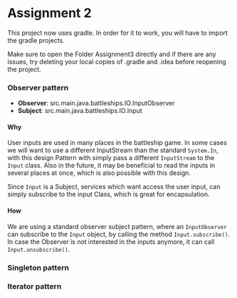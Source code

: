 # Assignment 2

This project now uses gradle. 
In order for it to work, you will have to import
the gradle projects. 

Make sure to open the Folder Assignment3 directly and 
if there are any issues, try deleting your local copies of
.gradle and .idea before reopening the project.
 
### Observer pattern
- **Observer**: src.main.java.battleships.IO.InputObserver
- **Subject**: src.main.java.battleships.IO.Input

#### Why
User inputs are used in many places in the battleship game. 
In some cases we will want to use a different InputStream than
the standard ``System.In``, with this design Pattern with simply
pass a different ``InputStream`` to the ``Input`` class.
Also in the future, it may be beneficial to read the inputs in several places
at once, which is also possible with this design.


Since ``Input`` is a Subject, services which want access the user input,
can simply subscribe to the input Class, which is great for encapsulation.

#### How
We are using a standard observer subject pattern, where an ``InputObserver``
can subscribe to the ``Input`` object, by calling the method ``Input.subscribe()``. 
In case the Observer is not interested in the inputs anymore, it can call ``Input.unsubscribe()``.

 

### Singleton pattern

### Iterator pattern